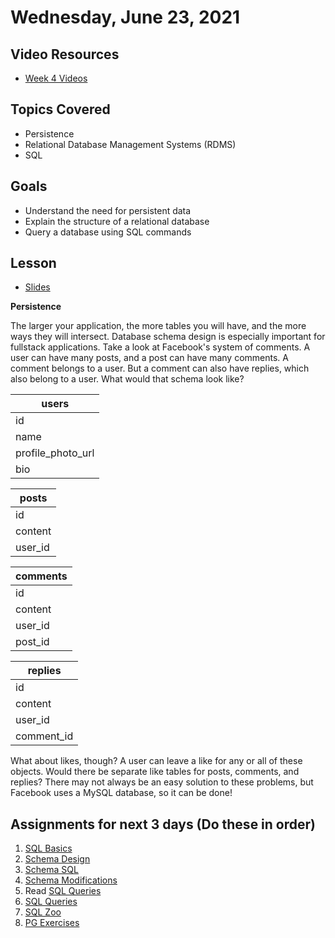 # Wednesday, June 23, 2021

## Video Resources
- [Week 4 Videos](https://www.youtube.com/watch?v=9REUl6BobKw&list=PLu0CiQ7bzwETb9qzgs2Gkz7X4mHCk83Q6)

## Topics Covered
- Persistence
- Relational Database Management Systems (RDMS)
- SQL

## Goals
- Understand the need for persistent data
- Explain the structure of a relational database
- Query a database using SQL commands

## Lesson
- [Slides](https://docs.google.com/a/natedelage.com/presentation/d/1834tfN6g9gvl2t0JDQY2RPMCIAnvN08Wrd-bO-usruQ/edit?usp=sharing)

**Persistence**

The larger your application, the more tables you will have, and the more ways they will intersect. Database schema design is especially important for fullstack applications. Take a look at Facebook's system of comments. A user can have many posts, and a post can have many comments. A comment belongs to a user. But a comment can also have replies, which also belong to a user. What would that schema look like?

**users** |
---|
id |
name |
profile_photo_url |
bio |

**posts** |
---|
id |
content |
user_id |

**comments** |
---|
id |
content |
user_id |
post_id |

**replies** |
---|
id |
content |
user_id |
comment_id |

What about likes, though? A user can leave a like for any or all of these objects. Would there be separate like tables for posts, comments, and replies? There may not always be an easy solution to these problems, but Facebook uses a MySQL database, so it can be done!

## Assignments for next 3 days (Do these in order)
1. [SQL Basics](https://github.com/oscarplatoon/sql-basics)
2. [Schema Design](https://github.com/oscarplatoon/schema-design)
3. [Schema SQL](https://github.com/oscarplatoon/schema-sql)
4. [Schema Modifications](https://github.com/oscarplatoon/schema-modifications)
5. Read [SQL Queries](readings/sql-queries.md)
6. [SQL Queries](https://github.com/oscarplatoon/sql-queries)
7. [SQL Zoo](http://sqlzoo.net/)
8. [PG Exercises](https://pgexercises.com/)



